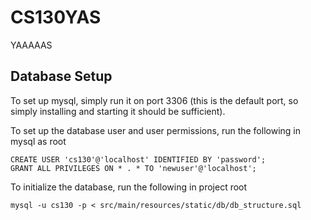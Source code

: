 # CS130YAS
YAAAAAS

## Database Setup
To set up mysql, simply run it on port 3306 (this is the default port, so simply installing and starting it should be sufficient).


To set up the database user and user permissions, run the following in mysql as root
``` 
CREATE USER 'cs130'@'localhost' IDENTIFIED BY 'password';
GRANT ALL PRIVILEGES ON * . * TO 'newuser'@'localhost';
```

To initialize the database, run the following in project root
```
mysql -u cs130 -p < src/main/resources/static/db/db_structure.sql
```
